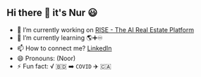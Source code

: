 ## Hi there 👋 it's Nur 😃

- 🔭 I’m currently working on [RISE - The AI Real Estate Platform](https://moxiworks.com/solutions/rise/) 
- 🌱 I’m currently learning 🌎➕♾️
- 📫 How to connect me? [LinkedIn](https://www.linkedin.com/in/nurzico/)
- 😄 Pronouns: (Noor)
- ⚡ Fun fact: √ 🇧🇩 ➡️ `COVID` ✈️ 🇨🇦
